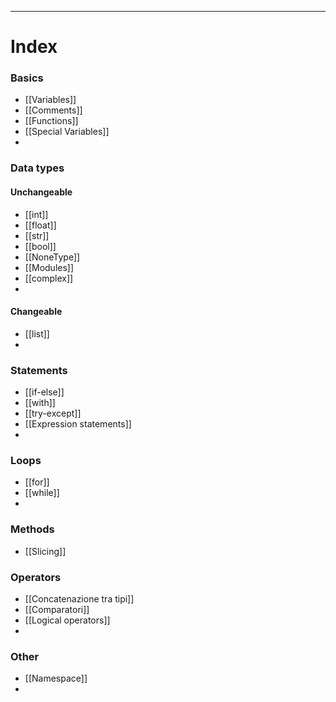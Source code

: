 ***
# Index
### Basics
- [[Variables]]
- [[Comments]]
- [[Functions]]
- [[Special Variables]]
- 

### Data types
#### Unchangeable
- [[int]]
- [[float]]
- [[str]]
- [[bool]]
- [[NoneType]]
- [[Modules]]
- [[complex]]
- 
#### Changeable
- [[list]]
- 

### Statements
- [[if-else]]
- [[with]]
- [[try-except]]
- [[Expression statements]]
- 

### Loops
- [[for]]
- [[while]]
- 

### Methods
- [[Slicing]]

### Operators
- [[Concatenazione tra tipi]]
- [[Comparatori]]
- [[Logical operators]]
- 

### Other
- [[Namespace]]
- 